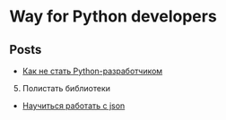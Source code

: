 
# Way for Python developers

## Posts

- [Как не стать Python-разработчиком](https://habrahabr.ru/post/350748/)

5. Полистать библиотеки
- [Научиться работать с json](https://docs.python.org/3/library/json.html?highlight=json)
